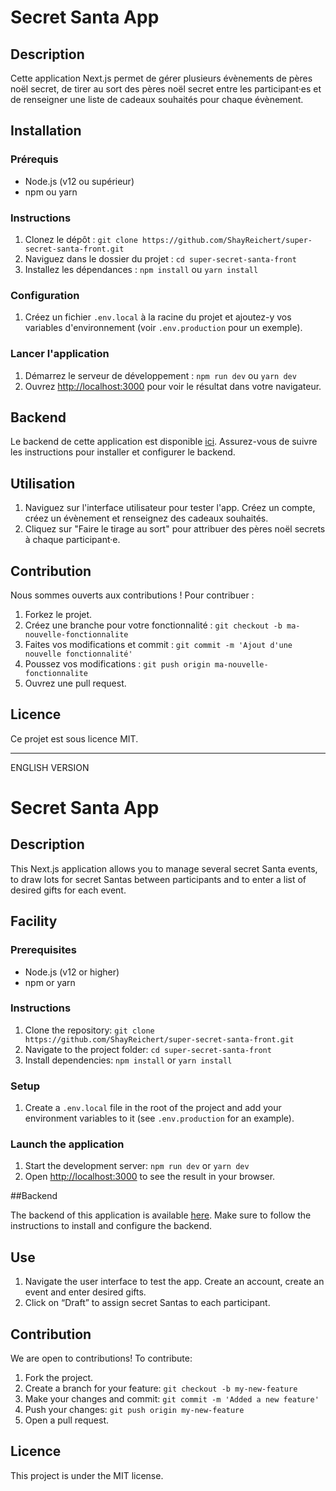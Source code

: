 # Secret Santa App

## Description

Cette application Next.js permet de gérer plusieurs évènements de pères noël secret, de tirer au sort des pères noël secret entre les participant·es et de renseigner une liste de cadeaux souhaités pour chaque évènement.

## Installation

### Prérequis

- Node.js (v12 ou supérieur)
- npm ou yarn

### Instructions

1. Clonez le dépôt : `git clone https://github.com/ShayReichert/super-secret-santa-front.git`
2. Naviguez dans le dossier du projet : `cd super-secret-santa-front`
3. Installez les dépendances : `npm install` ou `yarn install`

### Configuration

1. Créez un fichier `.env.local` à la racine du projet et ajoutez-y vos variables d'environnement (voir `.env.production` pour un exemple).

### Lancer l'application

1. Démarrez le serveur de développement : `npm run dev` ou `yarn dev`
2. Ouvrez [http://localhost:3000](http://localhost:3000) pour voir le résultat dans votre navigateur.

## Backend

Le backend de cette application est disponible [ici](https://github.com/Alexis3386/secret-santa-api). Assurez-vous de suivre les instructions pour installer et configurer le backend.

## Utilisation

1. Naviguez sur l'interface utilisateur pour tester l'app. Créez un compte, créez un évènement et renseignez des cadeaux souhaités.
2. Cliquez sur "Faire le tirage au sort" pour attribuer des pères noël secrets à chaque participant·e.

## Contribution

Nous sommes ouverts aux contributions ! Pour contribuer :

1. Forkez le projet.
2. Créez une branche pour votre fonctionnalité : `git checkout -b ma-nouvelle-fonctionnalite`
3. Faites vos modifications et commit : `git commit -m 'Ajout d'une nouvelle fonctionnalité'`
4. Poussez vos modifications : `git push origin ma-nouvelle-fonctionnalite`
5. Ouvrez une pull request.

## Licence

Ce projet est sous licence MIT.

---

ENGLISH VERSION

# Secret Santa App

## Description

This Next.js application allows you to manage several secret Santa events, to draw lots for secret Santas between participants and to enter a list of desired gifts for each event.

## Facility

### Prerequisites

- Node.js (v12 or higher)
- npm or yarn

### Instructions

1. Clone the repository: `git clone https://github.com/ShayReichert/super-secret-santa-front.git`
2. Navigate to the project folder: `cd super-secret-santa-front`
3. Install dependencies: `npm install` or `yarn install`

### Setup

1. Create a `.env.local` file in the root of the project and add your environment variables to it (see `.env.production` for an example).

### Launch the application

1. Start the development server: `npm run dev` or `yarn dev`
2. Open [http://localhost:3000](http://localhost:3000) to see the result in your browser.

##Backend

The backend of this application is available [here](https://github.com/Alexis3386/secret-santa-api). Make sure to follow the instructions to install and configure the backend.

## Use

1. Navigate the user interface to test the app. Create an account, create an event and enter desired gifts.
2. Click on “Draft” to assign secret Santas to each participant.

## Contribution

We are open to contributions! To contribute:

1. Fork the project.
2. Create a branch for your feature: `git checkout -b my-new-feature`
3. Make your changes and commit: `git commit -m 'Added a new feature'`
4. Push your changes: `git push origin my-new-feature`
5. Open a pull request.

## Licence

This project is under the MIT license.
